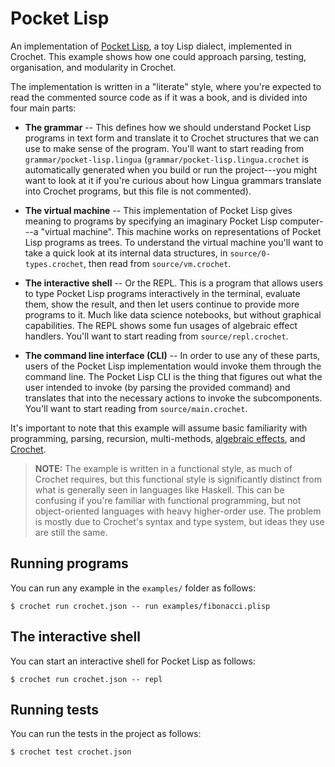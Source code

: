 # Pocket Lisp

An implementation of [Pocket Lisp](https://github.com/robotlolita/pocket-lisp), a toy Lisp dialect, implemented in Crochet. This example shows how one could approach parsing, testing, organisation, and modularity in Crochet.

The implementation is written in a "literate" style, where you're expected to read the commented source code as if it was a book, and is divided into four main parts:

- **The grammar** -- This defines how we should understand Pocket Lisp programs in text form and translate it to Crochet structures that we can use to make sense of the program. You'll want to start reading from `grammar/pocket-lisp.lingua` (`grammar/pocket-lisp.lingua.crochet` is automatically generated when you build or run the project---you might want to look at it if you're curious about how Lingua grammars translate into Crochet programs, but this file is not commented).

- **The virtual machine** -- This implementation of Pocket Lisp gives meaning to programs by specifying an imaginary Pocket Lisp computer---a "virtual machine". This machine works on representations of Pocket Lisp programs as trees. To understand the virtual machine you'll want to take a quick look at its internal data structures, in `source/0-types.crochet`, then read from `source/vm.crochet`.

- **The interactive shell** -- Or the REPL. This is a program that allows users to type Pocket Lisp programs interactively in the terminal, evaluate them, show the result, and then let users continue to provide more programs to it. Much like data science notebooks, but without graphical capabilities. The REPL shows some fun usages of algebraic effect handlers. You'll want to start reading from `source/repl.crochet`.

- **The command line interface (CLI)** -- In order to use any of these parts, users of the Pocket Lisp implementation would invoke them through the command line. The Pocket Lisp CLI is the thing that figures out what the user intended to invoke (by parsing the provided command) and translates that into the necessary actions to invoke the subcomponents. You'll want to start reading from `source/main.crochet`.

It's important to note that this example will assume basic familiarity with programming, parsing, recursion, multi-methods, [algebraic effects](https://robotlolita.me/diary/2018/10/why-pls-need-effects/), and [Crochet](https://github.com/qteatime/crochet/blob/main/docs/technical-overview.md).

> **NOTE:** The example is written in a functional style, as much of Crochet requires, but this functional style is significantly distinct from what is generally seen in languages like Haskell. This can be confusing if you're familiar with functional programming, but not object-oriented languages with heavy higher-order use. The problem is mostly due to Crochet's syntax and type system, but ideas they use are still the same.

## Running programs

You can run any example in the `examples/` folder as follows:

    $ crochet run crochet.json -- run examples/fibonacci.plisp

## The interactive shell

You can start an interactive shell for Pocket Lisp as follows:

    $ crochet run crochet.json -- repl

## Running tests

You can run the tests in the project as follows:

    $ crochet test crochet.json
